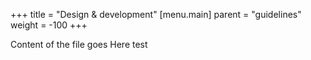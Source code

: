 +++
title = "Design & development"
[menu.main]
  parent = "guidelines"
  weight = -100
+++

Content of the file goes Here test
